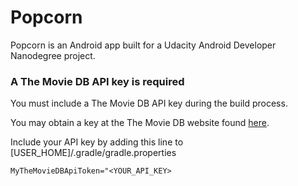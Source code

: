 Popcorn
=======

Popcorn is an Android app built for a Udacity Android Developer Nanodegree project.

### A The Movie DB API key is required

You must include a The Movie DB API key during the build process.

You may obtain a key at the The Movie DB website found [here](https://developers.themoviedb.org/3/getting-started).

Include your API key by adding this line to [USER_HOME]/.gradle/gradle.properties
```
MyTheMovieDBApiToken="<YOUR_API_KEY>
```
